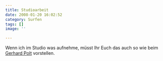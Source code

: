 ```yaml
---
title: Studioarbeit
date: 2008-01-20 16:02:52
category: Surfen
tags: []
image: ''

---
```


Wenn ich im Studio was aufnehme, müsst Ihr Euch das auch so wie beim [Gerhard Polt](http://derschan.blogspot.com/2008/01/freiheit.html) vorstellen.
